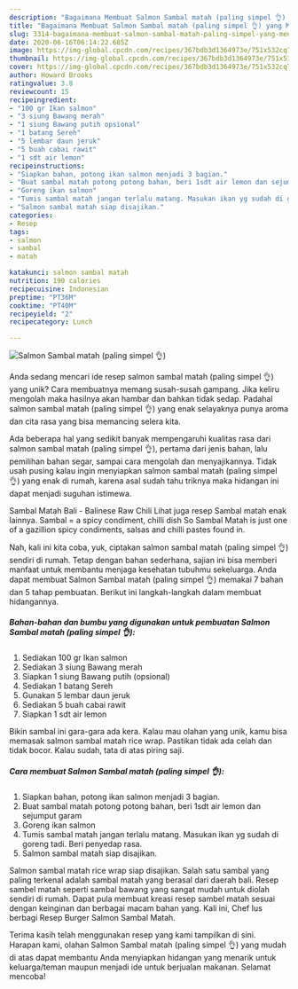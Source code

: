 ```yaml
---
description: "Bagaimana Membuat Salmon Sambal matah (paling simpel 👌) yang Menggugah Selera"
title: "Bagaimana Membuat Salmon Sambal matah (paling simpel 👌) yang Menggugah Selera"
slug: 3314-bagaimana-membuat-salmon-sambal-matah-paling-simpel-yang-menggugah-selera
date: 2020-06-16T06:14:22.685Z
image: https://img-global.cpcdn.com/recipes/367bdb3d1364973e/751x532cq70/salmon-sambal-matah-paling-simpel-👌-foto-resep-utama.jpg
thumbnail: https://img-global.cpcdn.com/recipes/367bdb3d1364973e/751x532cq70/salmon-sambal-matah-paling-simpel-👌-foto-resep-utama.jpg
cover: https://img-global.cpcdn.com/recipes/367bdb3d1364973e/751x532cq70/salmon-sambal-matah-paling-simpel-👌-foto-resep-utama.jpg
author: Howard Brooks
ratingvalue: 3.8
reviewcount: 15
recipeingredient:
- "100 gr Ikan salmon"
- "3 siung Bawang merah"
- "1 siung Bawang putih opsional"
- "1 batang Sereh"
- "5 lembar daun jeruk"
- "5 buah cabai rawit"
- "1 sdt air lemon"
recipeinstructions:
- "Siapkan bahan, potong ikan salmon menjadi 3 bagian."
- "Buat sambal matah potong potong bahan, beri 1sdt air lemon dan sejumput garam"
- "Goreng ikan salmon"
- "Tumis sambal matah jangan terlalu matang. Masukan ikan yg sudah di goreng tadi. Beri penyedap rasa."
- "Salmon sambal matah siap disajikan."
categories:
- Resep
tags:
- salmon
- sambal
- matah

katakunci: salmon sambal matah 
nutrition: 190 calories
recipecuisine: Indonesian
preptime: "PT36M"
cooktime: "PT40M"
recipeyield: "2"
recipecategory: Lunch

---
```



![Salmon Sambal matah (paling simpel 👌)](https://img-global.cpcdn.com/recipes/367bdb3d1364973e/751x532cq70/salmon-sambal-matah-paling-simpel-👌-foto-resep-utama.jpg)

Anda sedang mencari ide resep salmon sambal matah (paling simpel 👌) yang unik? Cara membuatnya memang susah-susah gampang. Jika keliru mengolah maka hasilnya akan hambar dan bahkan tidak sedap. Padahal salmon sambal matah (paling simpel 👌) yang enak selayaknya punya aroma dan cita rasa yang bisa memancing selera kita.

Ada beberapa hal yang sedikit banyak mempengaruhi kualitas rasa dari salmon sambal matah (paling simpel 👌), pertama dari jenis bahan, lalu pemilihan bahan segar, sampai cara mengolah dan menyajikannya. Tidak usah pusing kalau ingin menyiapkan salmon sambal matah (paling simpel 👌) yang enak di rumah, karena asal sudah tahu triknya maka hidangan ini dapat menjadi suguhan istimewa.

Sambal Matah Bali - Balinese Raw Chili Lihat juga resep Sambal matah enak lainnya. Sambal = a spicy condiment, chilli dish So Sambal Matah is just one of a gazillion spicy condiments, salsas and chilli pastes found in.


Nah, kali ini kita coba, yuk, ciptakan salmon sambal matah (paling simpel 👌) sendiri di rumah. Tetap dengan bahan sederhana, sajian ini bisa memberi manfaat untuk membantu menjaga kesehatan tubuhmu sekeluarga. Anda dapat membuat Salmon Sambal matah (paling simpel 👌) memakai 7 bahan dan 5 tahap pembuatan. Berikut ini langkah-langkah dalam membuat hidangannya.

<!--inarticleads1-->

##### Bahan-bahan dan bumbu yang digunakan untuk pembuatan Salmon Sambal matah (paling simpel 👌):

1. Sediakan 100 gr Ikan salmon
1. Sediakan 3 siung Bawang merah
1. Siapkan 1 siung Bawang putih (opsional)
1. Sediakan 1 batang Sereh
1. Gunakan 5 lembar daun jeruk
1. Sediakan 5 buah cabai rawit
1. Siapkan 1 sdt air lemon


Bikin sambal ini gara-gara ada kera. Kalau mau olahan yang unik, kamu bisa memasak salmon sambal matah rice wrap. Pastikan tidak ada celah dan tidak bocor. Kalau sudah, tata di atas piring saji. 

<!--inarticleads2-->

##### Cara membuat Salmon Sambal matah (paling simpel 👌):

1. Siapkan bahan, potong ikan salmon menjadi 3 bagian.
1. Buat sambal matah potong potong bahan, beri 1sdt air lemon dan sejumput garam
1. Goreng ikan salmon
1. Tumis sambal matah jangan terlalu matang. Masukan ikan yg sudah di goreng tadi. Beri penyedap rasa.
1. Salmon sambal matah siap disajikan.


Salmon sambal matah rice wrap siap disajikan. Salah satu sambal yang paling terkenal adalah sambal matah yang berasal dari daerah bali. Resep sambel matah seperti sambal bawang yang sangat mudah untuk diolah sendiri di rumah. Dapat pula membuat kreasi resep sambel matah sesuai dengan keinginan dan berbagai macam bahan yang. Kali ini, Chef Ius berbagi Resep Burger Salmon Sambal Matah. 

Terima kasih telah menggunakan resep yang kami tampilkan di sini. Harapan kami, olahan Salmon Sambal matah (paling simpel 👌) yang mudah di atas dapat membantu Anda menyiapkan hidangan yang menarik untuk keluarga/teman maupun menjadi ide untuk berjualan makanan. Selamat mencoba!
